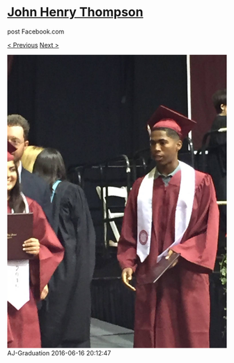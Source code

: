 # [John Henry Thompson](../README.md)
post Facebook.com

[< Previous](2016-06-16-9.md) [Next >](2016-06-16-11.md)

[![](../media/2016-06-16/AJ-Graduation-4.jpg)](../README.md)
AJ-Graduation
2016-06-16 20:12:47